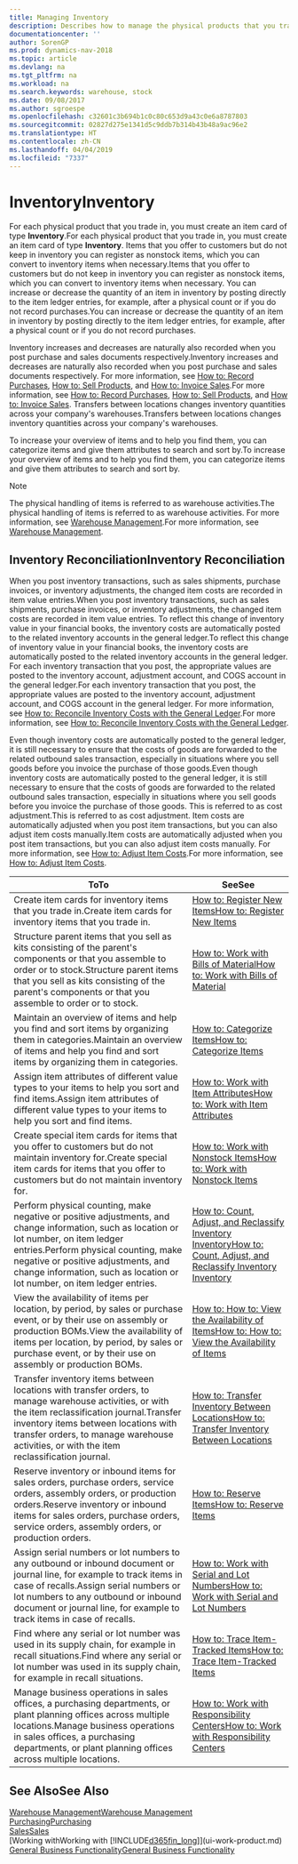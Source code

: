```yaml
---
title: Managing Inventory
description: Describes how to manage the physical products that you trade in, for example, handling the stock in your warehouse.
documentationcenter: ''
author: SorenGP
ms.prod: dynamics-nav-2018
ms.topic: article
ms.devlang: na
ms.tgt_pltfrm: na
ms.workload: na
ms.search.keywords: warehouse, stock
ms.date: 09/08/2017
ms.author: sgroespe
ms.openlocfilehash: c32601c3b694b1c0c80c653d9a43c0e6a8787803
ms.sourcegitcommit: 02827d275e1341d5c9ddb7b314b43b48a9ac96e2
ms.translationtype: HT
ms.contentlocale: zh-CN
ms.lasthandoff: 04/04/2019
ms.locfileid: "7337"
---
```

# <a name="inventory"></a><span data-ttu-id="fa1aa-103">Inventory</span><span class="sxs-lookup"><span data-stu-id="fa1aa-103">Inventory</span></span>
<span data-ttu-id="fa1aa-104">For each physical product that you trade in, you must create an item card of type **Inventory**.</span><span class="sxs-lookup"><span data-stu-id="fa1aa-104">For each physical product that you trade in, you must create an item card of type **Inventory**.</span></span> <span data-ttu-id="fa1aa-105">Items that you offer to customers but do not keep in inventory you can register as nonstock items, which you can convert to inventory items when necessary.</span><span class="sxs-lookup"><span data-stu-id="fa1aa-105">Items that you offer to customers but do not keep in inventory you can register as nonstock items, which you can convert to inventory items when necessary.</span></span> <span data-ttu-id="fa1aa-106">You can increase or decrease the quantity of an item in inventory by posting directly to the item ledger entries, for example, after a physical count or if you do not record purchases.</span><span class="sxs-lookup"><span data-stu-id="fa1aa-106">You can increase or decrease the quantity of an item in inventory by posting directly to the item ledger entries, for example, after a physical count or if you do not record purchases.</span></span>

<span data-ttu-id="fa1aa-107">Inventory increases and decreases are naturally also recorded when you post purchase and sales documents respectively.</span><span class="sxs-lookup"><span data-stu-id="fa1aa-107">Inventory increases and decreases are naturally also recorded when you post purchase and sales documents respectively.</span></span> <span data-ttu-id="fa1aa-108">For more information, see [How to: Record Purchases](purchasing-how-record-purchases.md), [How to: Sell Products](sales-how-sell-products.md), and [How to: Invoice Sales](sales-how-invoice-sales.md).</span><span class="sxs-lookup"><span data-stu-id="fa1aa-108">For more information, see [How to: Record Purchases](purchasing-how-record-purchases.md), [How to: Sell Products](sales-how-sell-products.md), and [How to: Invoice Sales](sales-how-invoice-sales.md).</span></span> <span data-ttu-id="fa1aa-109">Transfers between locations changes inventory quantities across your company's warehouses.</span><span class="sxs-lookup"><span data-stu-id="fa1aa-109">Transfers between locations changes inventory quantities across your company's warehouses.</span></span>   

<span data-ttu-id="fa1aa-110">To increase your overview of items and to help you find them, you can categorize items and give them attributes to search and sort by.</span><span class="sxs-lookup"><span data-stu-id="fa1aa-110">To increase your overview of items and to help you find them, you can categorize items and give them attributes to search and sort by.</span></span>

> [!NOTE]
> <span data-ttu-id="fa1aa-111">The physical handling of items is referred to as warehouse activities.</span><span class="sxs-lookup"><span data-stu-id="fa1aa-111">The physical handling of items is referred to as warehouse activities.</span></span> <span data-ttu-id="fa1aa-112">For more information, see [Warehouse Management](warehouse-manage-warehouse.md).</span><span class="sxs-lookup"><span data-stu-id="fa1aa-112">For more information, see [Warehouse Management](warehouse-manage-warehouse.md).</span></span>

## <a name="inventory-reconciliation"></a><span data-ttu-id="fa1aa-113">Inventory Reconciliation</span><span class="sxs-lookup"><span data-stu-id="fa1aa-113">Inventory Reconciliation</span></span>
<span data-ttu-id="fa1aa-114">When you post inventory transactions, such as sales shipments, purchase invoices, or inventory adjustments, the changed item costs are recorded in item value entries.</span><span class="sxs-lookup"><span data-stu-id="fa1aa-114">When you post inventory transactions, such as sales shipments, purchase invoices, or inventory adjustments, the changed item costs are recorded in item value entries.</span></span> <span data-ttu-id="fa1aa-115">To reflect this change of inventory value in your financial books, the inventory costs are automatically posted to the related inventory accounts in the general ledger.</span><span class="sxs-lookup"><span data-stu-id="fa1aa-115">To reflect this change of inventory value in your financial books, the inventory costs are automatically posted to the related inventory accounts in the general ledger.</span></span> <span data-ttu-id="fa1aa-116">For each inventory transaction that you post, the appropriate values are posted to the inventory account, adjustment account, and COGS account in the general ledger.</span><span class="sxs-lookup"><span data-stu-id="fa1aa-116">For each inventory transaction that you post, the appropriate values are posted to the inventory account, adjustment account, and COGS account in the general ledger.</span></span> <span data-ttu-id="fa1aa-117">For more information, see [How to: Reconcile Inventory Costs with the General Ledger](finance-how-to-post-inventory-costs-to-the-general-ledger.md).</span><span class="sxs-lookup"><span data-stu-id="fa1aa-117">For more information, see [How to: Reconcile Inventory Costs with the General Ledger](finance-how-to-post-inventory-costs-to-the-general-ledger.md).</span></span>

<span data-ttu-id="fa1aa-118">Even though inventory costs are automatically posted to the general ledger, it is still necessary to ensure that the costs of goods are forwarded to the related outbound sales transaction, especially in situations where you sell goods before you invoice the purchase of those goods.</span><span class="sxs-lookup"><span data-stu-id="fa1aa-118">Even though inventory costs are automatically posted to the general ledger, it is still necessary to ensure that the costs of goods are forwarded to the related outbound sales transaction, especially in situations where you sell goods before you invoice the purchase of those goods.</span></span> <span data-ttu-id="fa1aa-119">This is referred to as cost adjustment.</span><span class="sxs-lookup"><span data-stu-id="fa1aa-119">This is referred to as cost adjustment.</span></span> <span data-ttu-id="fa1aa-120">Item costs are automatically adjusted when you post item transactions, but you can also adjust item costs manually.</span><span class="sxs-lookup"><span data-stu-id="fa1aa-120">Item costs are automatically adjusted when you post item transactions, but you can also adjust item costs manually.</span></span> <span data-ttu-id="fa1aa-121">For more information, see [How to: Adjust Item Costs](inventory-how-adjust-item-costs.md).</span><span class="sxs-lookup"><span data-stu-id="fa1aa-121">For more information, see [How to: Adjust Item Costs](inventory-how-adjust-item-costs.md).</span></span>

|<span data-ttu-id="fa1aa-122">To</span><span class="sxs-lookup"><span data-stu-id="fa1aa-122">To</span></span> |<span data-ttu-id="fa1aa-123">See</span><span class="sxs-lookup"><span data-stu-id="fa1aa-123">See</span></span> |
|---|----|
|<span data-ttu-id="fa1aa-124">Create item cards for inventory items that you trade in.</span><span class="sxs-lookup"><span data-stu-id="fa1aa-124">Create item cards for inventory items that you trade in.</span></span>|[<span data-ttu-id="fa1aa-125">How to: Register New Items</span><span class="sxs-lookup"><span data-stu-id="fa1aa-125">How to: Register New Items</span></span>](inventory-how-register-new-items.md)|
|<span data-ttu-id="fa1aa-126">Structure parent items that you sell as kits consisting of the parent's components or that you assemble to order or to stock.</span><span class="sxs-lookup"><span data-stu-id="fa1aa-126">Structure parent items that you sell as kits consisting of the parent's components or that you assemble to order or to stock.</span></span>|[<span data-ttu-id="fa1aa-127">How to: Work with Bills of Material</span><span class="sxs-lookup"><span data-stu-id="fa1aa-127">How to: Work with Bills of Material</span></span>](inventory-how-work-BOMs.md)|
|<span data-ttu-id="fa1aa-128">Maintain an overview of items and help you find and sort items by organizing them in categories.</span><span class="sxs-lookup"><span data-stu-id="fa1aa-128">Maintain an overview of items and help you find and sort items by organizing them in categories.</span></span>|[<span data-ttu-id="fa1aa-129">How to: Categorize Items</span><span class="sxs-lookup"><span data-stu-id="fa1aa-129">How to: Categorize Items</span></span>](inventory-how-categorize-items.md)|
|<span data-ttu-id="fa1aa-130">Assign item attributes of different value types to your items to help you sort and find items.</span><span class="sxs-lookup"><span data-stu-id="fa1aa-130">Assign item attributes of different value types to your items to help you sort and find items.</span></span>|[<span data-ttu-id="fa1aa-131">How to: Work with Item Attributes</span><span class="sxs-lookup"><span data-stu-id="fa1aa-131">How to: Work with Item Attributes</span></span>](inventory-how-work-item-attributes.md)|
|<span data-ttu-id="fa1aa-132">Create special item cards for items that you offer to customers but do not maintain inventory for.</span><span class="sxs-lookup"><span data-stu-id="fa1aa-132">Create special item cards for items that you offer to customers but do not maintain inventory for.</span></span>|[<span data-ttu-id="fa1aa-133">How to: Work with Nonstock Items</span><span class="sxs-lookup"><span data-stu-id="fa1aa-133">How to: Work with Nonstock Items</span></span>](inventory-how-work-nonstock-items.md)|
|<span data-ttu-id="fa1aa-134">Perform physical counting, make negative or positive adjustments, and change information, such as location or lot number, on item ledger entries.</span><span class="sxs-lookup"><span data-stu-id="fa1aa-134">Perform physical counting, make negative or positive adjustments, and change information, such as location or lot number, on item ledger entries.</span></span>|[<span data-ttu-id="fa1aa-135">How to: Count, Adjust, and Reclassify Inventory Inventory</span><span class="sxs-lookup"><span data-stu-id="fa1aa-135">How to: Count, Adjust, and Reclassify Inventory Inventory</span></span>](inventory-how-count-adjust-reclassify.md)|
|<span data-ttu-id="fa1aa-136">View the availability of items per location, by period, by sales or purchase event, or by their use on assembly or production BOMs.</span><span class="sxs-lookup"><span data-stu-id="fa1aa-136">View the availability of items per location, by period, by sales or purchase event, or by their use on assembly or production BOMs.</span></span>|[<span data-ttu-id="fa1aa-137">How to: How to: View the Availability of Items</span><span class="sxs-lookup"><span data-stu-id="fa1aa-137">How to: How to: View the Availability of Items</span></span>](inventory-how-availability-overview.md)|
|<span data-ttu-id="fa1aa-138">Transfer inventory items between locations with transfer orders, to manage warehouse activities, or with the item reclassification journal.</span><span class="sxs-lookup"><span data-stu-id="fa1aa-138">Transfer inventory items between locations with transfer orders, to manage warehouse activities, or with the item reclassification journal.</span></span>|[<span data-ttu-id="fa1aa-139">How to: Transfer Inventory Between Locations</span><span class="sxs-lookup"><span data-stu-id="fa1aa-139">How to: Transfer Inventory Between Locations</span></span>](inventory-how-transfer-between-locations.md)|
|<span data-ttu-id="fa1aa-140">Reserve inventory or inbound items for sales orders, purchase orders, service orders, assembly orders, or production orders.</span><span class="sxs-lookup"><span data-stu-id="fa1aa-140">Reserve inventory or inbound items for sales orders, purchase orders, service orders, assembly orders, or production orders.</span></span>|[<span data-ttu-id="fa1aa-141">How to: Reserve Items</span><span class="sxs-lookup"><span data-stu-id="fa1aa-141">How to: Reserve Items</span></span>](inventory-how-to-reserve-items.md)|
|<span data-ttu-id="fa1aa-142">Assign serial numbers or lot numbers to any outbound or inbound document or journal line, for example to track items in case of recalls.</span><span class="sxs-lookup"><span data-stu-id="fa1aa-142">Assign serial numbers or lot numbers to any outbound or inbound document or journal line, for example to track items in case of recalls.</span></span>|[<span data-ttu-id="fa1aa-143">How to: Work with Serial and Lot Numbers</span><span class="sxs-lookup"><span data-stu-id="fa1aa-143">How to: Work with Serial and Lot Numbers</span></span>](inventory-how-work-item-tracking.md)|
|<span data-ttu-id="fa1aa-144">Find where any serial or lot number was used in its supply chain, for example in recall situations.</span><span class="sxs-lookup"><span data-stu-id="fa1aa-144">Find where any serial or lot number was used in its supply chain, for example in recall situations.</span></span>|[<span data-ttu-id="fa1aa-145">How to: Trace Item-Tracked Items</span><span class="sxs-lookup"><span data-stu-id="fa1aa-145">How to: Trace Item-Tracked Items</span></span>](inventory-how-to-trace-item-tracked-items.md)|
|<span data-ttu-id="fa1aa-146">Manage business operations in sales offices, a purchasing departments, or plant planning offices across multiple locations.</span><span class="sxs-lookup"><span data-stu-id="fa1aa-146">Manage business operations in sales offices, a purchasing departments, or plant planning offices across multiple locations.</span></span>|[<span data-ttu-id="fa1aa-147">How to: Work with Responsibility Centers</span><span class="sxs-lookup"><span data-stu-id="fa1aa-147">How to: Work with Responsibility Centers</span></span>](inventory-responsibility-centers.md)|

## <a name="see-also"></a><span data-ttu-id="fa1aa-148">See Also</span><span class="sxs-lookup"><span data-stu-id="fa1aa-148">See Also</span></span>  
[<span data-ttu-id="fa1aa-149">Warehouse Management</span><span class="sxs-lookup"><span data-stu-id="fa1aa-149">Warehouse Management</span></span>](warehouse-manage-warehouse.md)  
[<span data-ttu-id="fa1aa-150">Purchasing</span><span class="sxs-lookup"><span data-stu-id="fa1aa-150">Purchasing</span></span>](purchasing-manage-purchasing.md)  
[<span data-ttu-id="fa1aa-151">Sales</span><span class="sxs-lookup"><span data-stu-id="fa1aa-151">Sales</span></span>](sales-manage-sales.md)    
[<span data-ttu-id="fa1aa-152">Working with</span><span class="sxs-lookup"><span data-stu-id="fa1aa-152">Working with</span></span> [!INCLUDE[d365fin_long](includes/d365fin_long_md.md)]](ui-work-product.md)  
[<span data-ttu-id="fa1aa-153">General Business Functionality</span><span class="sxs-lookup"><span data-stu-id="fa1aa-153">General Business Functionality</span></span>](ui-across-business-areas.md)

# #
